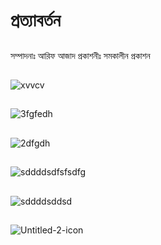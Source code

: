 # প্রত্যাবর্তন
## 
সম্পাদনাঃ আরিফ আজাদ
প্রকাশনীঃ সমকালীন প্রকাশন
## 
![xvvcv](https://github.com/Tariq-Monowar/prottaborton/assets/101199109/6345db22-3309-4179-b03f-afd88a1fea3f)
## 
![3fgfedh](https://github.com/Tariq-Monowar/prottaborton/assets/101199109/83d45d7d-e585-48df-bf69-e61f3b8e8723)
## 
![2dfgdh](https://github.com/Tariq-Monowar/prottaborton/assets/101199109/78881ba7-a2b8-41ca-82bf-8df5438d2fed)
## 
![sddddsdfsfsdfg](https://github.com/Tariq-Monowar/prottaborton/assets/101199109/af4ddf7e-a993-448a-b906-a892b352853c)
## 
![sddddsddsd](https://github.com/Tariq-Monowar/prottaborton/assets/101199109/09eef82d-f5c9-45e7-b548-5ff7427f4615)
## 
![Untitled-2-icon](https://github.com/Tariq-Monowar/prottaborton/assets/101199109/e4762e48-fbf7-4d86-9e3c-777e402f036a)
